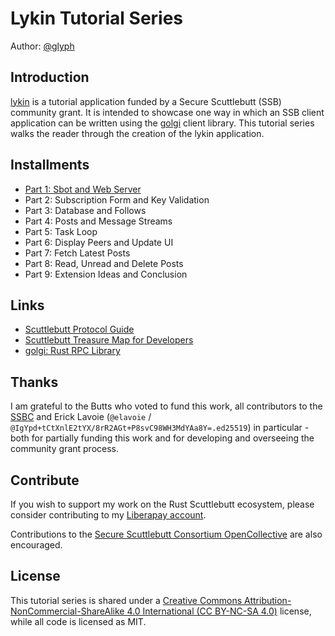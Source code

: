 # Lykin Tutorial Series

Author: [@glyph](https://mycelial.technology/)

## Introduction

[lykin](https://git.coopcloud.tech/glyph/lykin) is a tutorial application funded by a Secure Scuttlebutt (SSB) community grant. It is intended to showcase one way in which an SSB client application can be written using the [golgi](https://git.coopcloud.tech/golgi-ssb/golgi) client library. This tutorial series walks the reader through the creation of the lykin application.

## Installments

 - [Part 1: Sbot and Web Server](https://git.coopcloud.tech/glyph/lykin_tutorial/src/branch/main/part_1_sbot_rocket)
 - Part 2: Subscription Form and Key Validation
 - Part 3: Database and Follows
 - Part 4: Posts and Message Streams
 - Part 5: Task Loop
 - Part 6: Display Peers and Update UI
 - Part 7: Fetch Latest Posts
 - Part 8: Read, Unread and Delete Posts
 - Part 9: Extension Ideas and Conclusion

## Links

 - [Scuttlebutt Protocol Guide](https://ssbc.github.io/scuttlebutt-protocol-guide/)
 - [Scuttlebutt Treasure Map for Developers](https://dev.scuttlebutt.nz)
 - [golgi: Rust RPC Library](http://golgi.mycelial.technology/)

## Thanks

I am grateful to the Butts who voted to fund this work, all contributors to the [SSBC](https://opencollective.com/secure-scuttlebutt-consortium) and Erick Lavoie (`@elavoie` / `@IgYpd+tCtXnlE2tYX/8rR2AGt+P8svC98WH3MdYAa8Y=.ed25519`) in particular - both for partially funding this work and for developing and overseeing the community grant process.

## Contribute

If you wish to support my work on the Rust Scuttlebutt ecosystem, please consider contributing to my [Liberapay account](https://liberapay.com/glyph/).

Contributions to the [Secure Scuttlebutt Consortium OpenCollective](https://opencollective.com/secure-scuttlebutt-consortium) are also encouraged.

## License

This tutorial series is shared under a [Creative Commons Attribution-NonCommercial-ShareAlike 4.0 International (CC BY-NC-SA 4.0)](https://creativecommons.org/licenses/by-nc-sa/4.0/) license, while all code is licensed as MIT.
